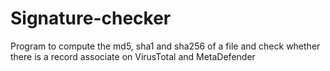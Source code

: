 # Signature-checker
Program to compute the md5, sha1 and sha256 of a file and check whether there is a record associate on VirusTotal and MetaDefender
